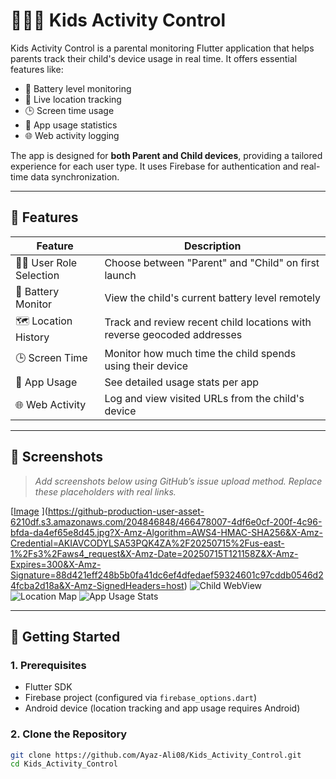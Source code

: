 # 👨‍👩‍👧 Kids Activity Control

Kids Activity Control is a parental monitoring Flutter application that helps parents track their child's device usage in real time. It offers essential features like:

- 🔋 Battery level monitoring
- 📍 Live location tracking
- 🕒 Screen time usage
- 📱 App usage statistics
- 🌐 Web activity logging

The app is designed for **both Parent and Child devices**, providing a tailored experience for each user type. It uses Firebase for authentication and real-time data synchronization.

---

## 🧠 Features

| Feature         | Description                                                                 |
|----------------|-----------------------------------------------------------------------------|
| 👨‍👧 User Role Selection | Choose between "Parent" and "Child" on first launch                     |
| 🔋 Battery Monitor | View the child's current battery level remotely                         |
| 🗺️ Location History | Track and review recent child locations with reverse geocoded addresses |
| 🕒 Screen Time     | Monitor how much time the child spends using their device               |
| 📱 App Usage       | See detailed usage stats per app                                          |
| 🌐 Web Activity    | Log and view visited URLs from the child's device                       |

---

## 📸 Screenshots

> _Add screenshots below using GitHub’s issue upload method. Replace these placeholders with real links._

[[Image](https://github.com/user-attachments/assets/4df6e0cf-200f-4c96-bfda-da4ef65e8d45)
](https://github-production-user-asset-6210df.s3.amazonaws.com/204846848/466478007-4df6e0cf-200f-4c96-bfda-da4ef65e8d45.jpg?X-Amz-Algorithm=AWS4-HMAC-SHA256&X-Amz-Credential=AKIAVCODYLSA53PQK4ZA%2F20250715%2Fus-east-1%2Fs3%2Faws4_request&X-Amz-Date=20250715T121158Z&X-Amz-Expires=300&X-Amz-Signature=88d421eff248b5b0fa41dc6ef4dfedaef59324601c97cddb0546d24fcba2d18a&X-Amz-SignedHeaders=host)
![Child WebView](https://user-images.githubusercontent.com/.../screenshot2.png)
![Location Map](https://user-images.githubusercontent.com/.../screenshot3.png)
![App Usage Stats](https://user-images.githubusercontent.com/.../screenshot4.png)

---

## 🚀 Getting Started

### 1. Prerequisites
- Flutter SDK
- Firebase project (configured via `firebase_options.dart`)
- Android device (location tracking and app usage requires Android)

### 2. Clone the Repository
```bash
git clone https://github.com/Ayaz-Ali08/Kids_Activity_Control.git
cd Kids_Activity_Control

